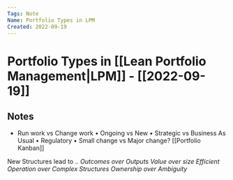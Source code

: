 ```yaml
---
Tags: Note 
Name: Portfolio Types in LPM
Created: 2022-09-19
---
```

# Portfolio Types in [[Lean Portfolio Management|LPM]] - [[2022-09-19]]
## Notes

- Run work vs Change work
• Ongoing vs New 
• Strategic vs Business As Usual
• Regulatory
• Small change vs Major change?
[[Portfolio Kanban]]

New Structures lead to ..
*Outcomes over Outputs*
*Value over size*
*Efficient Operation over Complex Structures*
*Ownership over Ambiguity*
